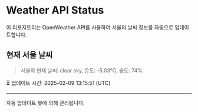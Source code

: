 
# Weather API Status

이 리포지토리는 OpenWeather API를 사용하여 서울의 날씨 정보를 자동으로 업데이트합니다.

## 현재 서울 날씨
> 서울의 현재 날씨: clear sky, 온도: -5.03°C, 습도: 74%

⏳ 업데이트 시간: 2025-02-09 13:15:51 (UTC)

---
자동 업데이트 봇에 의해 관리됩니다.
